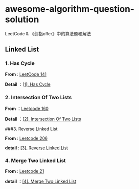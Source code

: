 # awesome-algorithm-question-solution
LeetCode &amp; 《剑指offer》中的算法题和解法



## Linked List



### 1. Has Cycle

**From** : [LeetCode 141](https://leetcode.com/problems/linked-list-cycle/description/)

**Detail** ：[[1]. Has Cycle](https://github.com/knightsj/awesome-algorithm-question-solution/tree/master/%5B1%5D.%20HasCircle)



### 2. Intersection Of Two Lists

**From** ：[Leetcode 160](https://leetcode.com/problems/intersection-of-two-linked-lists/description/)

**Detail** ：[[2]. Intersection Of Two Lists](https://github.com/knightsj/awesome-algorithm-question-solution/tree/master/%5B2%5D.%20IntersectionOfTwoLists)



###3. Reverse Linked List

**From** : [Leetcode 206](https://leetcode.com/problems/reverse-linked-list/description/)

**detail** : [[3]. Reverse Linked List](https://github.com/knightsj/awesome-algorithm-question-solution/tree/master/%5B3%5D.%20ReverseLinkedList)



### 4. Merge Two Linked List

**From** : [Leetcode 21](https://leetcode.com/problems/merge-two-sorted-lists/description/)

**detail** ：[[4]. Merge Two Linked List]()



